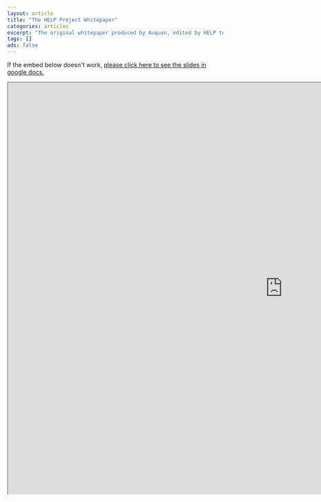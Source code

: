 ```yaml
---
layout: article
title: "The HELP Project Whitepaper"
categories: articles
excerpt: "The original whitepaper produced by Auquan, edited by HELP team members"
tags: []
ads: false
---
```


If the embed below doesn't work, [please click here to see the slides in google docs.](https://docs.google.com/document/d/e/2PACX-1vQ4Du52ng-rltBptys33vWmFgVLtFrCSDDesM40PGKaC93w6Byz2iTvg3mGlC93fMXzX5dkQGje4yF0)

<iframe src="https://docs.google.com/document/d/e/2PACX-1vQ4Du52ng-rltBptys33vWmFgVLtFrCSDDesM40PGKaC93w6Byz2iTvg3mGlC93fMXzX5dkQGje4yF0/pub?embedded=true" width='1280' height ='960'></iframe>
